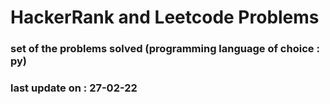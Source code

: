 # HackerRank and Leetcode Problems 

### set of the problems solved (programming language of choice : py)
### last update on : 27-02-22
